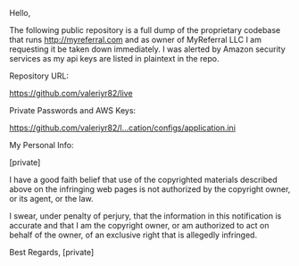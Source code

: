 Hello,

The following public repository is a full dump of the proprietary codebase that runs http://myreferral.com and as owner of MyReferral LLC I am requesting it be taken down immediately. I was alerted by Amazon security services as my api keys are listed in plaintext in the repo.

Repository URL: 

https://github.com/valeriyr82/live

Private Passwords and AWS Keys: 

https://github.com/valeriyr82/l...cation/configs/application.ini

My Personal Info:

[private]

I have a good faith belief that use of the copyrighted materials described above on the infringing web pages is not authorized by the copyright owner, or its agent, or the law.

I swear, under penalty of perjury, that the information in this notification is accurate and that I am the copyright owner, or am authorized to act on behalf of the owner, of an exclusive right that is allegedly infringed.

Best Regards, [private]
